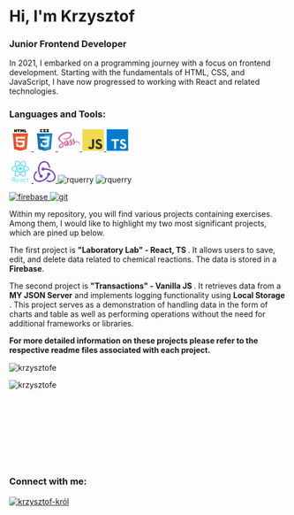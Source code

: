 
<h1 align="left">Hi, I'm Krzysztof</h1>
<h3 align="left">Junior Frontend Developer</h3>

<p align="left"> In 2021, I embarked on a programming journey with a focus on frontend development. Starting with the fundamentals of HTML, CSS, and JavaScript, I have now progressed to working with React and related technologies. <p>

<h3 align="left">Languages and Tools:</h3>
<p align="left"> 
  
  
  <a href="https://www.w3.org/html/" target="_blank" rel="noreferrer"> <img src="https://raw.githubusercontent.com/devicons/devicon/master/icons/html5/html5-original-wordmark.svg" alt="html5" width="40" height="40"/> </a>  <a href="https://www.w3schools.com/css/" target="_blank" rel="noreferrer"> <img src="https://raw.githubusercontent.com/devicons/devicon/master/icons/css3/css3-original-wordmark.svg" alt="css3" width="40" height="40"/> </a> <a href="https://sass-lang.com" target="_blank" rel="noreferrer"> <img src="https://raw.githubusercontent.com/devicons/devicon/master/icons/sass/sass-original.svg" alt="sass" width="40" height="40"/> </a> <a href="https://developer.mozilla.org/en-US/docs/Web/JavaScript" target="_blank" rel="noreferrer"> <img src="https://raw.githubusercontent.com/devicons/devicon/master/icons/javascript/javascript-original.svg" alt="javascript" width="40" height="40"/> </a><a href="https://www.typescriptlang.org/" target="_blank" rel="noreferrer"> <img src="https://raw.githubusercontent.com/devicons/devicon/master/icons/typescript/typescript-original.svg" alt="typescript" width="40" height="40"/> </a>
  
  <a href="https://reactjs.org/" target="_blank" rel="noreferrer"> <img src="https://raw.githubusercontent.com/devicons/devicon/master/icons/react/react-original-wordmark.svg" alt="react" width="40" height="40"/> </a> <a href="https://redux.js.org" target="_blank" rel="noreferrer"> <img src="https://raw.githubusercontent.com/devicons/devicon/master/icons/redux/redux-original.svg" alt="redux" width="40" height="40"/> </a>  <img src="https://user-images.githubusercontent.com/96065197/208308915-21c4016e-4e01-415c-884c-84ca2ed033cc.png" alt="rquerry" width="60" height="40"/> <img src="https://user-images.githubusercontent.com/96065197/208310354-6e9cc72b-bddf-45b1-bf7e-14a9d89543d5.png" alt="rquerry" width="60" height="40"/> 
  
  <a href="https://firebase.google.com/" target="_blank" rel="noreferrer"> <img src="https://www.vectorlogo.zone/logos/firebase/firebase-icon.svg" alt="firebase" width="40" height="40"/> </a> <a href="https://git-scm.com/" target="_blank" rel="noreferrer"> <img src="https://www.vectorlogo.zone/logos/git-scm/git-scm-icon.svg" alt="git" width="40" height="40"/> </a> 
    
</p>


Within my repository, you will find various projects containing exercises. Among them, I would like to highlight my two most significant projects, which are pined up below.

The first project is <b>"Laboratory Lab" - React, TS </b>. It allows users to save, edit, and delete data related to chemical reactions. The data is stored in a <b>Firebase</b>.

The second project is <b> "Transactions" - Vanilla JS </b>. It retrieves data from a <b>MY JSON Server</b> and implements logging functionality using <b>Local Storage </b>. This project serves as a demonstration of handling data in the form of charts and table as well as performing operations without the need for additional frameworks or libraries.

<b>For more detailed information on these projects please refer to the respective readme files associated with each project. </b>


<p><img align="center" src="https://github-readme-streak-stats.herokuapp.com/?user=krzysztofe&" alt="krzysztofe" /></p>

<p><img align="left" src="https://github-readme-stats.vercel.app/api/top-langs?username=krzysztofe&show_icons=true&locale=en&layout=compact" alt="krzysztofe" /></p>


<br></br> <br></br> <br></br>

 <br></br><h3 align="left">Connect with me:</h3><a href="https://linkedin.com/in/krzysztof-król" target="blank"><img align="center" src="https://raw.githubusercontent.com/rahuldkjain/github-profile-readme-generator/master/src/images/icons/Social/linked-in-alt.svg" alt="krzysztof-król" height="30" width="80" /></a>

<!--
**Krzysztofe/Krzysztofe** is a ✨ _special_ ✨ repository because its `README.md` (this file) appears on your GitHub profile.

Here are some ideas to get you started:

- 🔭 I’m currently working on ...
- 🌱 I’m currently learning ...
- 👯 I’m looking to collaborate on ...
- 🤔 I’m looking for help with ...
- 💬 Ask me about ...
- 📫 How to reach me: ...
- 😄 Pronouns: ...
- ⚡ Fun fact: ...
-->
